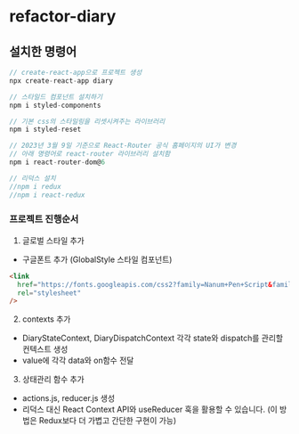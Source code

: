 # refactor-diary

## 설치한 명령어

```js
// create-react-app으로 프로젝트 생성
npx create-react-app diary

// 스타일드 컴포넌트 설치하기
npm i styled-components

// 기본 css의 스타일링을 리셋시켜주는 라이브러리
npm i styled-reset

// 2023년 3월 9일 기준으로 React-Router 공식 홈페이지의 UI가 변경
// 아래 명령어로 react-router 라이브러리 설치함
npm i react-router-dom@6

// 리덕스 설치
//npm i redux
//npm i react-redux
```

### 프로젝트 진행순서

1. 글로벌 스타일 추가

- 구글폰트 추가 (GlobalStyle 스타일 컴포넌트)

```html
<link
  href="https://fonts.googleapis.com/css2?family=Nanum+Pen+Script&family=Yeon+Sung&display=swap"
  rel="stylesheet"
/>
```

2. contexts 추가

- DiaryStateContext, DiaryDispatchContext 각각 state와 dispatch를 관리할 컨텍스트 생성
- value에 각각 data와 on함수 전달

3. 상태관리 함수 추가

- actions.js, reducer.js 생성
- 리덕스 대신 React Context API와 useReducer 훅을 활용할 수 있습니다.
  (이 방법은 Redux보다 더 가볍고 간단한 구현이 가능)
